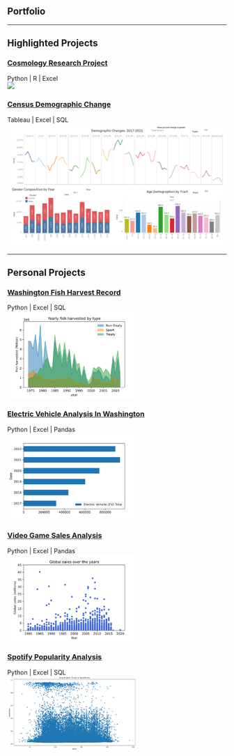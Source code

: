 ## Portfolio
---

## Highlighted Projects

### [Cosmology Research Project](/research_project) <Br>
 Python | R | Excel <Br>
[<img src="images/dummy_thumbnail.jpg"/>](/research_project)

### [Census Demographic Change](/Tableau_project) <Br>
 Tableau | Excel | SQL <Br>
[<img src="images/age and sex.png" alt="missing">](/Tableau_project)

---

## Personal Projects

### [Washington Fish Harvest Record](/washington_fish_harvest) <Br>
Python | Excel | SQL <Br>
[<img src="images/Yearly by Type-1.png" width="300"/>](/washington_fish_harvest)
 
### [Electric Vehicle Analysis In Washington](/electric_vehicle) <Br>
Python | Excel | Pandas <Br>
 [<img src="images/Image-EVgrowth.png" width="300"/>](/electric_vehicle)
 
### [Video Game Sales Analysis](/video_game_sales) <Br>
Python | Excel | Pandas <Br>
 [<img src="images/GlobalSalePerYear-1.png" width="300"/>](/video_game_sales) 
 
### [Spotify Popularity Analysis](https://www.kaggle.com/code/kelvinzeng/spotify-tracks-analysis#Analysis) <Br>
Python | Excel | SQL <Br> 
 [<img src="images/spotify.png" width="300"/>](https://www.kaggle.com/code/kelvinzeng/spotify-tracks-analysis)
 
